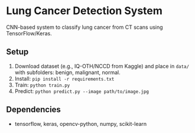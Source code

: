 # Lung Cancer Detection System

CNN-based system to classify lung cancer from CT scans using TensorFlow/Keras.

## Setup
1. Download dataset (e.g., IQ-OTH/NCCD from Kaggle) and place in `data/` with subfolders: benign, malignant, normal.
2. Install: `pip install -r requirements.txt`
3. Train: `python train.py`
4. Predict: `python predict.py --image path/to/image.jpg`

## Dependencies
- tensorflow, keras, opencv-python, numpy, scikit-learn